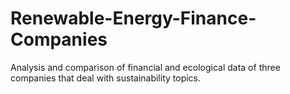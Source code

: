 # Renewable-Energy-Finance-Companies
Analysis and comparison of financial and ecological data of three companies that deal with sustainability topics.
